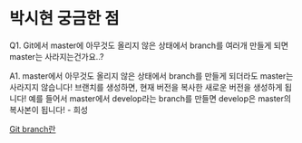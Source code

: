 # 박시현 궁금한 점

Q1. Git에서 master에 아무것도 올리지 않은 상태에서 branch를 여러개 만들게 되면 master는 사라지는건가요..?

A1. master에서 아무것도 올리지 않은 상태에서 branch를 만들게 되더라도 master는 사라지지 않습니다!
브랜치를 생성하면, 현재 버전을 복사한 새로운 버전을 생성하게 됩니다!
예를 들어서 master에서 develop라는 branch를 만들면 develop은 master의 복사본이 됩니다! - 희성

[Git branch란](https://backlog.com/git-tutorial/kr/stepup/stepup1_1.html)
